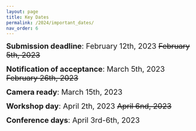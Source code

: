 ```yaml
---
layout: page
title: Key Dates
permalink: /2024/important_dates/
nav_order: 6
---
```


<span style="font-size:20px;"> <strong>Submission deadline</strong>: February 12th, 2023 ~~February 5th, 2023~~

<span style="font-size:20px;"><strong>Notification of acceptance</strong>: March 5th, 2023 ~~February 26th, 2023~~

<span style="font-size:20px;"><strong>Camera ready</strong>: March 15th, 2023

<span style="font-size:20px;"><strong>Workshop day</strong>: April 2th, 2023 ~~April 6nd, 2023~~

<span style="font-size:20px;"><strong>Conference days</strong>: April 3rd-6th, 2023

